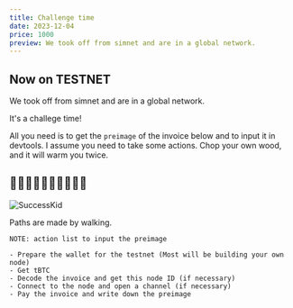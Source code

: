 ```yaml
---
title: Challenge time
date: 2023-12-04
price: 1000
preview: We took off from simnet and are in a global network.
---
```


## Now on TESTNET

We took off from simnet and are in a global network.

It's a challege time!

All you need is to get the `preimage` of the invoice below and to input it in devtools. I assume you need to take some actions. Chop your own wood, and it will warm you twice.

<hr class="l402" hidden>

## 🎉🎉🎉🎉🎉🎉🎉🎉🎉🎉

![SuccessKid](https://upload.wikimedia.org/wikipedia/en/f/ff/SuccessKid.jpg)

Paths are made by walking.

```
NOTE: action list to input the preimage

- Prepare the wallet for the testnet (Most will be building your own node)
- Get tBTC
- Decode the invoice and get this node ID (if necessary)
- Connect to the node and open a channel (if necessary)
- Pay the invoice and write down the preimage
```

